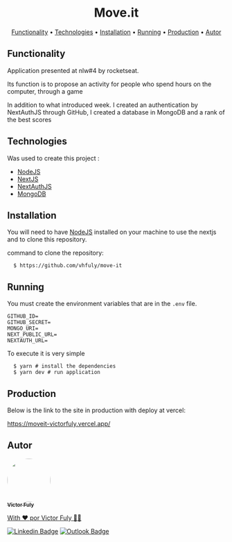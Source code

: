 <h1 align="center"> Move.it</h1>

<p align="center">
 <a href="#functionality">Functionality</a> •
  <a href="#technologies">Technologies</a> •
 <a href="#installation">Installation</a> • 
 <a href="#running">Running</a> • 
 <a href="#production">Production</a> • 
 <a href="#autor">Autor</a> 
</p>

## Functionality

Application presented at nlw#4 by rocketseat.

Its function is to propose an activity for people who spend hours on the computer, through a game

In addition to what introduced week. I created an authentication by NextAuthJS through GitHub, I created a database in MongoDB and a rank of the best scores

## Technologies

Was used to create this project :

* [NodeJS](https://nodejs.org)
* [NextJS](https://nextjs.org/)
* [NextAuthJS](https://next-auth.js.org/)
* [MongoDB](https://www.mongodb.com/)


## Installation

You will need to have [NodeJS](https://nodejs.org) installed on your machine to use the nextjs and to clone this repository.

command to clone the repository:
```
  $ https://github.com/vhfuly/move-it
```

## Running
You must create the environment variables that are in the `.env` file.

```
GITHUB_ID=
GITHUB_SECRET=
MONGO_URI=
NEXT_PUBLIC_URL=
NEXTAUTH_URL=
```

To execute it is very simple

```
  $ yarn # install the dependencies
  $ yarn dev # run application
```
## Production

Below is the link to the site in production with deploy at vercel: 

 https://moveit-victorfuly.vercel.app/

## Autor

<a href="https://victor-fuly.netlify.app/">
 <img style="border-radius: 50%;" src="https://avatars.githubusercontent.com/u/62678105?s=460&u=c48758f0a65849d22ad11d196ab5f6e00fcedd0d&v=4" width="100px;" alt=""/>
 <br />
 <sub><b>Victor Fuly</b></sub>


With ❤️ por Victor Fuly 👋🏽 

[![Linkedin Badge](https://img.shields.io/badge/-Victor-blue?style=flat-square&logo=Linkedin&logoColor=white&link=https://www.linkedin.com/in/victor-hugo-fuly/)](https://www.linkedin.com/in/victor-hugo-fuly/) 
[![Outlook Badge](https://img.shields.io/badge/-victor_hugo_fuly@hotmail.com-0078D4?style=flat-square&logo=microsoft-outlook&link=mailto:victor_hugo_fuly@hotmail.com)](mailto:victor_hugo_fuly@hotmail.com)